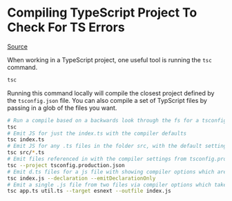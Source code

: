 # Compiling TypeScript Project To Check For TS Errors

[Source](https://www.typescriptlang.org/docs/handbook/compiler-options.html)

When working in a TypeScript project, one useful tool is running the `tsc` command. 

```bash
tsc
```

Running this command locally will compile the closest project defined by the `tsconfig.json` file. You can also compile a set of TypScript files by passing in a glob of the files you want. 

```bash
# Run a compile based on a backwards look through the fs for a tsconfig.json
tsc
# Emit JS for just the index.ts with the compiler defaults
tsc index.ts
# Emit JS for any .ts files in the folder src, with the default settings
tsc src/*.ts
# Emit files referenced in with the compiler settings from tsconfig.production.json
tsc --project tsconfig.production.json
# Emit d.ts files for a js file with showing compiler options which are booleans
tsc index.js --declaration --emitDeclarationOnly
# Emit a single .js file from two files via compiler options which take string arguments
tsc app.ts util.ts --target esnext --outfile index.js
```